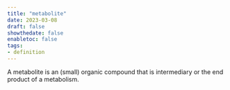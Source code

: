 ```yaml
---
title: "metabolite"
date: 2023-03-08
draft: false
showthedate: false
enabletoc: false
tags:
- definition
---
```


A metabolite is an (small) organic compound that is intermediary or the end product of a metabolism. 

